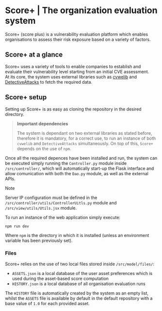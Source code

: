# Score+ | The organization evaluation system

Score+ (score plus) is a vulnerability evaluation platform which enables organisations to assess their risk exposure based on a variety of factors.

## Score+ at a glance

Score+ uses a variety of tools to enable companies to establish and evaluate their vulnerability level starting from an initial CVE assessment.\
At its core, the system uses external libraries such as [cvwelib](https://github.com/colelli/cvwelib) and [DetectiveAttacks](https://github.com/nicolabalzano/DetectiveAttacks) to fetch the required data.

## Score+ setup
Setting up Score+ is as easy as cloning the repository in the desired directory.

> **Important dependencies**
>
> The system is dependant on two external libraries as stated before, therefore it is mandatory, for a correct use, to run an instance of both `cvwelib` and `DetectiveAttacks` simultaneously. On top of this, `Score+` depends on the use of `npm`.

Once all the required depences have been installed and run, the system can be executed simply running the `Controller.py` module inside `/src/controller/`, which will automatically start-up the Flask interface and allow comunication with both the `Dao.py` module, as well as the external APIs.

> [!NOTE]
> Server IP configuration must be defined in the `/src/controller/utils/ControllerUitls.py` module and `/src/view/utils/Utils.jsx` module.

To run an instance of the web application simply execute:

```bash
npm run dev
```

Where `npm` is the directory in which it is installed (unless an environment variable has been previously set).

### Files

Score+ relies on the use of two local files stored inside `/src/model/files/`:

- `ASSETS.json` is a local database of the user asset preferences which is used during the asset-based score computation
- `HISTORY.json` is a local database of all organisation evaluation runs

The `HISTORY` file is automatically created by the system as an empty list, whilst the `ASSETS` file is available by default in the default repository with a base value of `1.0` for each provided asset.
